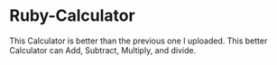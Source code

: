 # Ruby-Calculator
This Calculator is better than the previous one I uploaded. This better Calculator can Add, Subtract, Multiply, and divide. 
